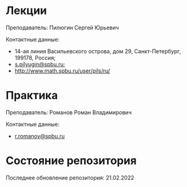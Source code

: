 # Лекции

Преподаватель: Пилюгин Сергей Юрьевич

Контактные данные: 
+ 14-ая линия Васильевского острова, дом 29, Санкт-Петербург, 199178, Россия; 
+ s.pilyugin@spbu.ru;
+ http://www.math.spbu.ru/user/pils/ru/

# Практика

Преподаватель: Романов Роман Владимирович

Контактные данные:
+ r.romanov@spbu.ru

# Состояние репозитория

Последнее обновление репозитория: 21.02.2022
